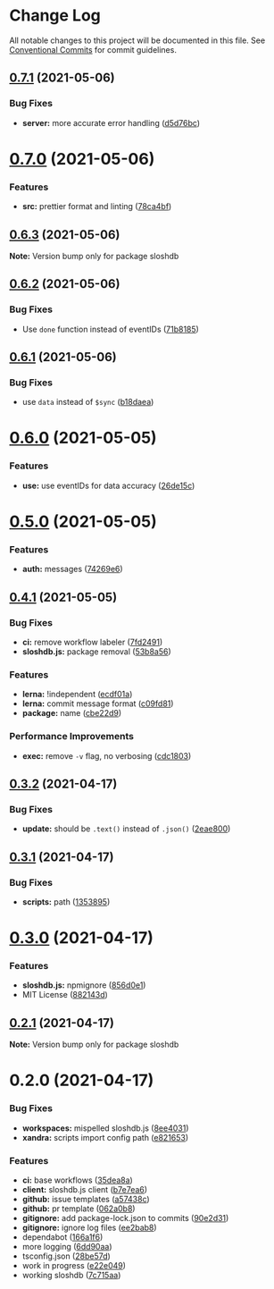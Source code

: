 # Change Log

All notable changes to this project will be documented in this file.
See [Conventional Commits](https://conventionalcommits.org) for commit guidelines.

## [0.7.1](https://github.com/oadpoaw/sloshdb/compare/v0.7.0...v0.7.1) (2021-05-06)


### Bug Fixes

* **server:** more accurate error handling ([d5d76bc](https://github.com/oadpoaw/sloshdb/commit/d5d76bcbb086759aaac178a285be354e60c6ff4c))





# [0.7.0](https://github.com/oadpoaw/sloshdb/compare/v0.6.3...v0.7.0) (2021-05-06)


### Features

* **src:** prettier format and linting ([78ca4bf](https://github.com/oadpoaw/sloshdb/commit/78ca4bf16a93440173bd2cc12995a8099d47db03))





## [0.6.3](https://github.com/oadpoaw/sloshdb/compare/v0.6.2...v0.6.3) (2021-05-06)

**Note:** Version bump only for package sloshdb





## [0.6.2](https://github.com/oadpoaw/sloshdb/compare/v0.6.1...v0.6.2) (2021-05-06)


### Bug Fixes

* Use `done` function instead of eventIDs ([71b8185](https://github.com/oadpoaw/sloshdb/commit/71b818527f2723035c8a997e913bcd3dabfdd482))





## [0.6.1](https://github.com/oadpoaw/sloshdb/compare/v0.6.0...v0.6.1) (2021-05-06)


### Bug Fixes

* use `data` instead of `$sync` ([b18daea](https://github.com/oadpoaw/sloshdb/commit/b18daea5bb3326005477b36f6676180ee0177d16))





# [0.6.0](https://github.com/oadpoaw/sloshdb/compare/v0.5.0...v0.6.0) (2021-05-05)


### Features

* **use:** use eventIDs for data accuracy ([26de15c](https://github.com/oadpoaw/sloshdb/commit/26de15c18cae1117bc9eb8f3654d12286c29469c))





# [0.5.0](https://github.com/oadpoaw/sloshdb/compare/v0.4.1...v0.5.0) (2021-05-05)


### Features

* **auth:** messages ([74269e6](https://github.com/oadpoaw/sloshdb/commit/74269e61abb30036462c40384bfb3be004c2bdf1))





## [0.4.1](https://github.com/oadpoaw/sloshdb/compare/v0.3.2...v0.4.1) (2021-05-05)


### Bug Fixes

* **ci:** remove workflow labeler ([7fd2491](https://github.com/oadpoaw/sloshdb/commit/7fd2491754b990e5356a0c1409fb75fbb7a353bd))
* **sloshdb.js:** package removal ([53b8a56](https://github.com/oadpoaw/sloshdb/commit/53b8a561e96760db49965b0cdbcad5ed55039ccd))


### Features

* **lerna:** !independent ([ecdf01a](https://github.com/oadpoaw/sloshdb/commit/ecdf01af1442269868adabea6735b2b3d0a26cc2))
* **lerna:** commit message format ([c09fd81](https://github.com/oadpoaw/sloshdb/commit/c09fd817179526acb35e64b6264856fafa35369c))
* **package:** name ([cbe22d9](https://github.com/oadpoaw/sloshdb/commit/cbe22d93414970fa9f37efbb489a6c42fd66bee7))


### Performance Improvements

* **exec:** remove `-v` flag, no verbosing ([cdc1803](https://github.com/oadpoaw/sloshdb/commit/cdc1803f8acecb9b0116c782fcab36a2292d3ae4))





## [0.3.2](https://github.com/oadpoaw/sloshdb/compare/v0.3.1...v0.3.2) (2021-04-17)


### Bug Fixes

* **update:** should be `.text()` instead of `.json()` ([2eae800](https://github.com/oadpoaw/sloshdb/commit/2eae800406e42ddc9579aa6c90bac9baec84fefe))





## [0.3.1](https://github.com/oadpoaw/sloshdb/compare/v0.3.0...v0.3.1) (2021-04-17)


### Bug Fixes

* **scripts:** path ([1353895](https://github.com/oadpoaw/sloshdb/commit/13538955fb903952e28f8b1bd92bcfeda5b1d4dc))





# [0.3.0](https://github.com/oadpoaw/sloshdb/compare/v0.2.1...v0.3.0) (2021-04-17)


### Features

* **sloshdb.js:** npmignore ([856d0e1](https://github.com/oadpoaw/sloshdb/commit/856d0e1ae62d2ae3021929be15df859a92c102c8))
* MIT License ([882143d](https://github.com/oadpoaw/sloshdb/commit/882143d51fa733193be70335fd1efed7abf4a882))





## [0.2.1](https://github.com/oadpoaw/sloshdb/compare/v0.2.0...v0.2.1) (2021-04-17)

**Note:** Version bump only for package sloshdb





# 0.2.0 (2021-04-17)


### Bug Fixes

* **workspaces:** mispelled sloshdb.js ([8ee4031](https://github.com/oadpoaw/sloshdb/commit/8ee4031a1fe9d64d96102cc966f45ba07d5732b7))
* **xandra:** scripts import config path ([e821653](https://github.com/oadpoaw/sloshdb/commit/e821653a1f2d67b5de80688efb15b494621513eb))


### Features

* **ci:** base workflows ([35dea8a](https://github.com/oadpoaw/sloshdb/commit/35dea8a5a700852f0f6769be07284fe10a5e4809))
* **client:** sloshdb.js client ([b7e7ea6](https://github.com/oadpoaw/sloshdb/commit/b7e7ea6ed725983ee77fa311bf54f2143fdfa1ea))
* **github:** issue templates ([a57438c](https://github.com/oadpoaw/sloshdb/commit/a57438ce71f1b9af215e3bd393b3283378960e4f))
* **github:** pr template ([062a0b8](https://github.com/oadpoaw/sloshdb/commit/062a0b89630a7e0a4d8753e842aa45512160709f))
* **gitignore:** add package-lock.json to commits ([90e2d31](https://github.com/oadpoaw/sloshdb/commit/90e2d31a48e9801a64432363d39d222e3b62a269))
* **gitignore:** ignore log files ([ee2bab8](https://github.com/oadpoaw/sloshdb/commit/ee2bab803a68b2717cc4445ec8633f07d8354b5e))
* dependabot ([166a1f6](https://github.com/oadpoaw/sloshdb/commit/166a1f639dab64f759a45473ee20ee1c40ac0c06))
* more logging ([6dd90aa](https://github.com/oadpoaw/sloshdb/commit/6dd90aa780fb1efef443e6fb32c273fe99d94564))
* tsconfig.json ([28be57d](https://github.com/oadpoaw/sloshdb/commit/28be57da05b5dc0bba73faa8fb6ce478853a90d3))
* work in progress ([e22e049](https://github.com/oadpoaw/sloshdb/commit/e22e049de44514b28011cd3084b3cf89522898c5))
* working sloshdb ([7c715aa](https://github.com/oadpoaw/sloshdb/commit/7c715aa478073d14890bc75fc589dcf3e55462e8))
